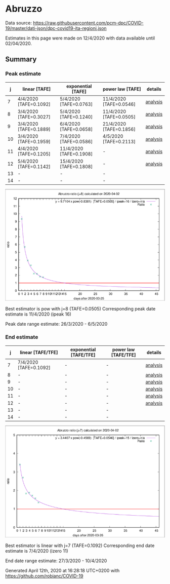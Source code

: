 # Abruzzo


Data source: https://raw.githubusercontent.com/pcm-dpc/COVID-19/master/dati-json/dpc-covid19-ita-regioni.json

Estimates in this page were made on 12/4/2020 with data available until 02/04/2020.


## Summary 

### Peak estimate 
|j|linear [TAFE]|exponential [TAFE]|power law [TAFE]|details|
|---|----|-----------|---------|-------|
|7|4/4/2020 [TAFE=0.1092]|5/4/2020 [TAFE=0.0763]|11/4/2020 [TAFE=0.0546]|[analysis](COVID-19_abruzzo_j7_2020-04-02.md)|
|8|3/4/2020 [TAFE=0.3027]|5/4/2020 [TAFE=0.1240]|11/4/2020 [TAFE=0.0505]|[analysis](COVID-19_abruzzo_j8_2020-04-02.md)|
|9|3/4/2020 [TAFE=0.1889]|6/4/2020 [TAFE=0.0658]|21/4/2020 [TAFE=0.1856]|[analysis](COVID-19_abruzzo_j9_2020-04-02.md)|
|10|3/4/2020 [TAFE=0.1959]|7/4/2020 [TAFE=0.0586]|4/5/2020 [TAFE=0.2113]|[analysis](COVID-19_abruzzo_j10_2020-04-02.md)|
|11|4/4/2020 [TAFE=0.1205]|11/4/2020 [TAFE=0.1908]|-|[analysis](COVID-19_abruzzo_j11_2020-04-02.md)|
|12|5/4/2020 [TAFE=0.1142]|15/4/2020 [TAFE=0.1808]|-|[analysis](COVID-19_abruzzo_j12_2020-04-02.md)|
|13|-|-|-||
|14|-|-|-||

![best peak estimate](COVID-19_abruzzo_j8_2020-04-02.png)

Best estimator is pow with j=8 (TAFE=0.0505)
Corresponding peak date estimate is 11/4/2020 (ipeak 16)


Peak date range estimate: 26/3/2020 - 6/5/2020

### End estimate 
|j|linear [TAFE/TFE]|exponential [TAFE/TFE]|power law [TAFE/TFE]|details|
|---|----|-----------|---------|-------|
|7|7/4/2020 [TAFE=0.1092]|-|-|[analysis](COVID-19_abruzzo_j7_2020-04-02.md)|
|8|-|-|-|[analysis](COVID-19_abruzzo_j8_2020-04-02.md)|
|9|-|-|-|[analysis](COVID-19_abruzzo_j9_2020-04-02.md)|
|10|-|-|-|[analysis](COVID-19_abruzzo_j10_2020-04-02.md)|
|11|-|-|-|[analysis](COVID-19_abruzzo_j11_2020-04-02.md)|
|12|-|-|-|[analysis](COVID-19_abruzzo_j12_2020-04-02.md)|
|13|-|-|-||
|14|-|-|-||

![best zero estimate](COVID-19_abruzzo_j7_2020-04-02.png)

Best estimator is linear with j=7 (TAFE=0.1092)
Corresponding end date estimate is 7/4/2020 (izero 11)


End date range estimate: 27/3/2020 - 10/4/2020

Generated April 12th, 2020 at 16:28:18 UTC+0200 with https://github.com/robianc/COVID-19
